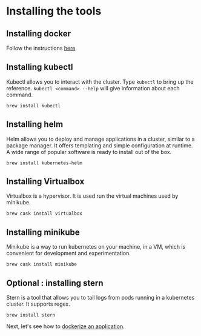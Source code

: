 # Installing the tools

## Installing docker

Follow the instructions [here](https://store.docker.com/editions/community/docker-ce-desktop-mac)

## Installing kubectl 

Kubectl allows you to interact with the cluster. Type `kubectl` to bring up the reference. `kubectl <command> --help` will give information about each command. 

```
brew install kubectl
```

## Installing helm 

Helm allows you to deploy and manage applications in a cluster, similar to a package manager. It offers templating and simple configuration at runtime. A wide range of popular software is ready to install out of the box.

```
brew install kubernetes-helm
```

## Installing Virtualbox

Virtualbox is a hypervisor. It is used run the virtual machines used by minikube.

```
brew cask install virtualbox
```

## Installing minikube

Minikube is a way to run kubernetes on your machine, in a VM, which is convenient for development and experimentation.

```
brew cask install minikube
```

## Optional : installing stern

Stern is a tool that allows you to tail logs from pods running in a kubernetes cluster. It supports regex.

```
brew install stern
```

Next, let's see how to [dockerize an application](03-docker-application.md).
